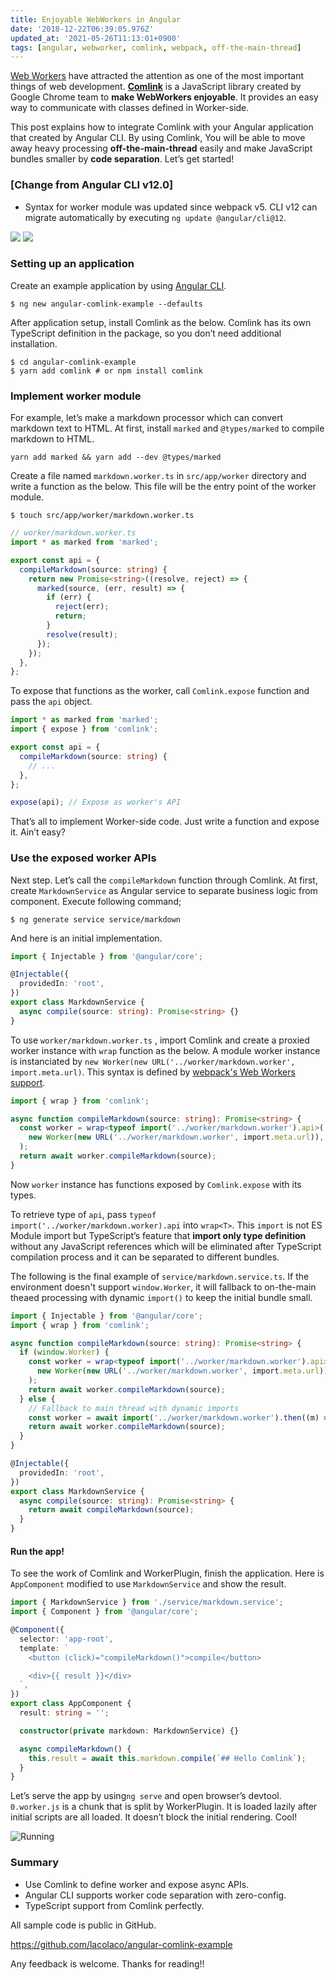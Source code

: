 ```yaml
---
title: Enjoyable WebWorkers in Angular
date: '2018-12-22T06:39:05.976Z'
updated_at: '2021-05-26T11:13:01+0900'
tags: [angular, webworker, comlink, webpack, off-the-main-thread]
---
```


[Web Workers](https://developer.mozilla.org/en-US/docs/Web/API/Web_Workers_API/Using_web_workers) have attracted the attention as one of the most important things of web development. [**Comlink**](https://github.com/GoogleChromeLabs/comlink) is a JavaScript library created by Google Chrome team to **make WebWorkers enjoyable**. It provides an easy way to communicate with classes defined in Worker-side.

This post explains how to integrate Comlink with your Angular application that created by Angular CLI. By using Comlink, You will be able to move away heavy processing **off-the-main-thread** easily and make JavaScript bundles smaller by **code separation**. Let’s get started!

### [Change from Angular CLI v12.0]

- Syntax for worker module was updated since webpack v5. CLI v12 can migrate automatically by executing `ng update @angular/cli@12`.

![](/img/enjoyable-webworkers-in-angular/2021-05-26T11-16-04.png)
![](/img/enjoyable-webworkers-in-angular/2021-05-26T11-20-53.png)

### Setting up an application

Create an example application by using [Angular CLI](https://angular.io/guide/quickstart#install-cli). 

```shell
$ ng new angular-comlink-example --defaults
```

After application setup, install Comlink as the below. Comlink has its own TypeScript definition in the package, so you don’t need additional installation.

```shell
$ cd angular-comlink-example
$ yarn add comlink # or npm install comlink
```

### Implement worker module

For example, let’s make a markdown processor which can convert markdown text to HTML.
At first, install `marked` and `@types/marked` to compile markdown to HTML.

```shell
yarn add marked && yarn add --dev @types/marked
```

Create a file named `markdown.worker.ts` in `src/app/worker` directory and write a function as the below. This file will be the entry point of the worker module.

```shell
$ touch src/app/worker/markdown.worker.ts
```

```ts
// worker/markdown.worker.ts
import * as marked from 'marked';

export const api = {
  compileMarkdown(source: string) {
    return new Promise<string>((resolve, reject) => {
      marked(source, (err, result) => {
        if (err) {
          reject(err);
          return;
        }
        resolve(result);
      });
    });
  },
};
```

To expose that functions as the worker, call `Comlink.expose` function and pass the `api` object.

```ts
import * as marked from 'marked';
import { expose } from 'comlink';

export const api = {
  compileMarkdown(source: string) {
    // ...
  },
};

expose(api); // Expose as worker's API
```

That’s all to implement Worker-side code. Just write a function and expose it. Ain’t easy?

### Use the exposed worker APIs

Next step. Let’s call the `compileMarkdown` function through Comlink.
At first, create `MarkdownService` as Angular service to separate business logic from component. Execute following command;

```
$ ng generate service service/markdown
```

And here is an initial implementation.

```ts
import { Injectable } from '@angular/core';

@Injectable({
  providedIn: 'root',
})
export class MarkdownService {
  async compile(source: string): Promise<string> {}
}
```

To use `worker/markdown.worker.ts` , import Comlink and create a proxied worker instance with `wrap` function as the below. A module worker instance is instanciated by `new Worker(new URL('../worker/markdown.worker', import.meta.url)`. This syntax is defined by [webpack's Web Workers support](https://webpack.js.org/guides/web-workers/).

```ts
import { wrap } from 'comlink';

async function compileMarkdown(source: string): Promise<string> {
  const worker = wrap<typeof import('../worker/markdown.worker').api>(
    new Worker(new URL('../worker/markdown.worker', import.meta.url)),
  );
  return await worker.compileMarkdown(source);
}
```

Now `worker` instance has functions exposed by `Comlink.expose` with its types.

To retrieve type of `api`, pass `typeof import('../worker/markdown.worker).api` into `wrap<T>`. This `import` is not ES Module import but TypeScript’s feature that **import only type definition** without any JavaScript references which will be eliminated after TypeScript compilation process and it can be separated to different bundles.

The following is the final example of `service/markdown.service.ts`. If the environment doesn't support `window.Worker`, it will fallback to on-the-main theaed processing with dynamic `import()` to keep the initial bundle small.

```ts
import { Injectable } from '@angular/core';
import { wrap } from 'comlink';

async function compileMarkdown(source: string): Promise<string> {
  if (window.Worker) {
    const worker = wrap<typeof import('../worker/markdown.worker').api>(
      new Worker(new URL('../worker/markdown.worker', import.meta.url)),
    );
    return await worker.compileMarkdown(source);
  } else {
    // Fallback to main thread with dynamic imports
    const worker = await import('../worker/markdown.worker').then((m) => m.api);
    return await worker.compileMarkdown(source);
  }
}

@Injectable({
  providedIn: 'root',
})
export class MarkdownService {
  async compile(source: string): Promise<string> {
    return await compileMarkdown(source);
  }
}
```

#### Run the app!

To see the work of Comlink and WorkerPlugin, finish the application. Here is `AppComponent` modified to use `MarkdownService` and show the result.

```ts
import { MarkdownService } from './service/markdown.service';
import { Component } from '@angular/core';

@Component({
  selector: 'app-root',
  template: `
    <button (click)="compileMarkdown()">compile</button>

    <div>{{ result }}</div>
  `,
})
export class AppComponent {
  result: string = '';

  constructor(private markdown: MarkdownService) {}

  async compileMarkdown() {
    this.result = await this.markdown.compile(`## Hello Comlink`);
  }
}
```

Let’s serve the app by using`ng serve` and open browser’s devtool. `0.worker.js` is a chunk that is split by WorkerPlugin. It is loaded lazily after initial scripts are all loaded. It doesn’t block the initial rendering. Cool!

![Running](/img/enjoyable-webworkers-in-angular/1__WghqP__ww8aX6KVZVQNzmeA.gif)

### Summary

- Use Comlink to define worker and expose async APIs.
- Angular CLI supports worker code separation with zero-config.
- TypeScript support from Comlink perfectly.

All sample code is public in GitHub.

https://github.com/lacolaco/angular-comlink-example

Any feedback is welcome. Thanks for reading!!

